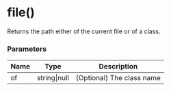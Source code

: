 # file()

Returns the path either of the current file or of a class.

### Parameters

| Name | Type | Description
| ---- | ---- | -----------
| of | string\|null | (Optional) The class name